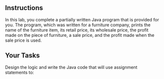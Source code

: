 ## Instructions

In this lab, you complete a partially written Java program that is provided for you. The program, which was written for a furniture company, prints the name of the furniture item, its retail price, its wholesale price, the profit made on the piece of furniture, a sale price, and the profit made when the sale price is used.

## Your Tasks

Design the logic and write the Java code that will use assignment statements to:
